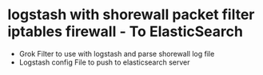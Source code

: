 # logstash with shorewall packet filter iptables firewall - To ElasticSearch 
- Grok Filter to use with logstash and parse shorewall log file
- Logstash config File to push to elasticsearch server

